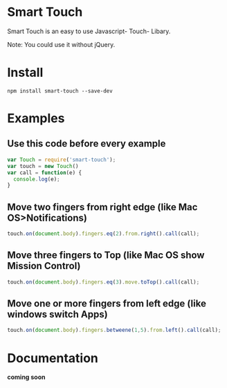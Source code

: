 # Smart Touch
Smart Touch is an easy to use Javascript- Touch- Libary.

Note: You could use it without jQuery.

# Install
`npm install smart-touch --save-dev`

# Examples

## Use this code before every example
```javascript
var Touch = require('smart-touch');
var touch = new Touch()
var call = function(e) {
  console.log(e);
}
```

## Move two fingers from right edge (like Mac OS>Notifications)
```javascript
touch.on(document.body).fingers.eq(2).from.right().call(call);
```

## Move three fingers to Top (like Mac OS show Mission Control)
```javascript
touch.on(document.body).fingers.eq(3).move.toTop().call(call);
```

## Move one or more fingers from left edge (like windows switch Apps)
```javascript
touch.on(document.body).fingers.betweene(1,5).from.left().call(call);
```

# Documentation
**coming soon**
